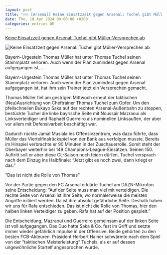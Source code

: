 ```yaml
---
layout: post
title: "🔥🔥 [Arsenal] Keine Einsatzzeit gegen Arsenal: Tuchel gibt Müller-Versprechen ab"
date: Thu, 18 Apr 2024 00:00:00 +0200
categories: entries DE
---
```

[Keine Einsatzzeit gegen Arsenal: Tuchel gibt Müller-Versprechen ab](https://fcbinside.de/2024/04/18/keine-einsatzzeit-gegen-arsenal-tuchel-gibt-mueller-versprechen-ab/)

![Keine Einsatzzeit gegen Arsenal: Tuchel gibt Müller-Versprechen ab](https://fcbinside.de/wp-content/uploads/2024/04/mueller-arsenal.jpg)

Bayern-Urgestein Thomas Müller hat unter Thomas Tuchel seinen Stammplatz verloren. Auch wenn der Plan zumindest gegen Arsenal aufgegangen ist, ...

Bayern-Urgestein Thomas Müller hat unter Thomas Tuchel seinen Stammplatz verloren. Auch wenn der Plan zumindest gegen Arsenal aufgegangen ist, hat ihm sein Trainer jetzt ein Versprechen gemacht.







Thomas Müller fiel am gestrigen Mittwoch erneut der taktischen (Neu)Ausrichtung von Cheftrainer Thomas Tuchel zum Opfer. Um den pfeilschnellen Bukayo Saka auf der rechten Arsenal-Außenbahn zu stoppen, bestückte Tuchel die linke bayrische Seite mit Noussair Mazraoui als Linksverteidiger und Raphaël Guerreiro als nominellen Linksaußen, der aber vor allem mit Defensivarbeit beschäftigt war.

Dadurch rückte Jamal Musiala ins Offensivzentrum, was dazu führte, dass Müller das Viertelfinalrückspiel von der Bank aus verfolgen musste. Bereits im Hinspiel verbrachte er 90 Minuten in der Zuschauerrolle. Somit steht der Oberbayer weiterhin bei 149 Champions-League-Einsätzen. Seinen 150. Auftritt soll er aber diese CL-Saison noch feiern dürfen. Tuchel versprach nach dem Einzug ins Halbfinale: “Jetzt gibt es noch zwei, dann kriegt er das.”

“Das ist nicht die Rolle von Thomas”

Vor der Partie gegen den FC Arsenal erklärte Tuchel am DAZN-Mikrofon seine Entscheidung: “Auf der Seite muss man viel mit verteidigen. Die rechte Seite von Arsenal ist ihre Seite, wo normalerweise die meisten Angriffe initiiert werden. Da ist ihre absolut gefährliche Seite. Deshalb haben wir uns für Rafa entschieden. Das ist nicht die Rolle von Thomas, hier den halben linken Verteidiger zu geben. Rafa hat auf der Position gespielt.”

Die Entscheidung, Mazraoui und Guerreiro gemeinsam auf der linken Seite ist voll aufgegangen. Das Duo hatte Saka & Co. fest im Griff und setzte immer wieder gefährlich Impulse in der Offensive. Beide gehörten zu den besten FCB-Akteuren. Präsident Herbert Hainer schwärmte nach dem Spiel von der “taktischen Meisterleistung” Tuchels, als er auf dessen ungewöhnliche Startelf angesprochen wurde.

